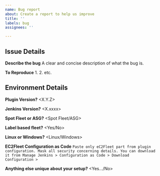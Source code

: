 ```yaml
---
name: Bug report
about: Create a report to help us improve
title: ''
labels: bug
assignees: ''

---
```


## Issue Details

**Describe the bug**
A clear and concise description of what the bug is.

**To Reproduce**
1. 
2. 
etc.

## Environment Details

**Plugin Version?**
<X.Y.Z>

**Jenkins Version?**
<X.xxxx>

**Spot Fleet or ASG?**
<Spot Fleet/ASG>

**Label based fleet?**
<Yes/No>

**Linux or Windows?**
<Linux/Windows>

**EC2Fleet Configuration as Code**
``
Paste only eC2Fleet part from plugin configuration. Mask all security concerning details. You can download it from Manage Jenkins > Configuration as Code > Download Configuration >
``

**Anything else unique about your setup?**
<Yes…/No>
